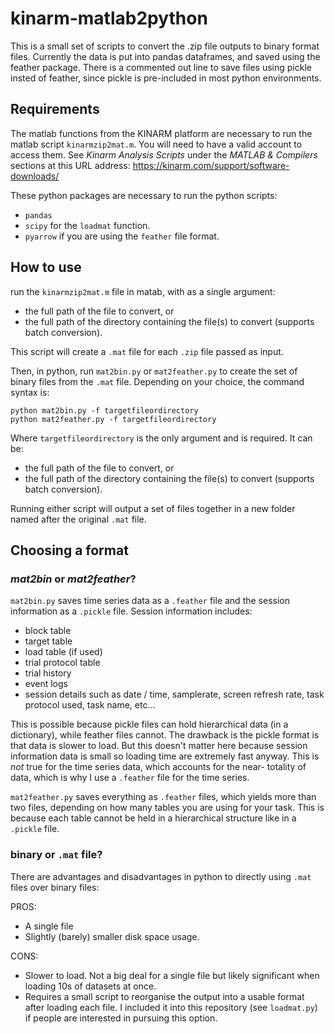 # kinarm-matlab2python

This is a small set of scripts to convert the .zip file outputs to binary format files. Currently the data is put into pandas dataframes, and saved using the feather package.
There is a commented out line to save files using pickle insted of feather, since pickle is pre-included in most python environments.


## Requirements
The matlab functions from the KINARM platform are necessary to run the matlab script ```kinarmzip2mat.m```. You will 
need to have a valid account to access them. See *Kinarm Analysis Scripts* under the *MATLAB & Compilers* sections at 
this URL address: https://kinarm.com/support/software-downloads/ 

These python packages are necessary to run the python scripts:
- ```pandas```
- ```scipy``` for the ```loadmat``` function.
- ```pyarrow``` if you are using the ```feather``` file format.
 

## How to use
run the ```kinarmzip2mat.m``` file in matab, with as a single argument:
- the full path of the file to convert, or
- the full path of the directory containing the file(s) to convert (supports batch conversion).

This script will create a ```.mat``` file for each ```.zip``` file passed as input.

Then, in python, run ```mat2bin.py``` or ```mat2feather.py``` to create the set of binary files from the ```.mat```
file.
Depending on your choice, the command syntax is:
```
python mat2bin.py -f targetfileordirectory
python mat2feather.py -f targetfileordirectory
```
Where ```targetfileordirectory``` is the only argument and is required. It can be:
- the full path of the file to convert, or
- the full path of the directory containing the file(s) to convert (supports batch conversion).

Running either script will output a set of files together in a new folder named after the original ```.mat``` file.


## Choosing a format
### *mat2bin* or *mat2feather*?

```mat2bin.py``` saves time series data as a ```.feather``` file and the session information as a ```.pickle``` file.
  Session information includes:
  - block table
  - target table
  - load table (if used)
  - trial protocol table
  - trial history
  - event logs
  - session details such as date / time, samplerate, screen refresh rate, task protocol used, task name, etc...

This is possible because pickle files can hold hierarchical data (in a dictionary), while feather files cannot.
The drawback is the pickle format is that data is slower to load. But this doesn't matter here because session 
information data is small so 
loading time are extremely fast anyway. This is *not* true for the time series data, which accounts for the near-
totality of data, which is why I use a ```.feather``` file for the time series.


```mat2feather.py``` saves everything as ```.feather``` files, which yields more than two files, depending on how many
tables you are using for your task. This is because each table cannot be held in a hierarchical structure like in a 
```.pickle``` file.




### binary or ```.mat``` file?
There are advantages and disadvantages in python to directly using ```.mat``` files over binary files:

PROS:
- A single file
- Slightly (barely) smaller disk space usage.

CONS:
- Slower to load. Not a big deal for a single file but likely significant when loading 10s of datasets at once.
- Requires a small script to reorganise the output into a usable format after loading each file. 
  I included it into this repository (see ```loadmat.py```) if people are interested in pursuing this option.
 
